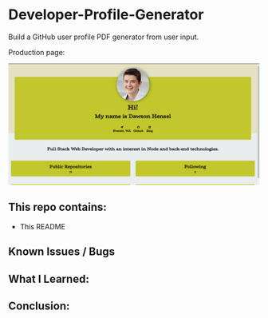 # Developer-Profile-Generator

Build a GitHub user profile PDF generator from user input.

Production page: 

![weatherPage](https://raw.githubusercontent.com/dhens/Developer-Profile-Generator/master/pic/productionPage.PNG)

## This repo contains:
* This README

## Known Issues / Bugs

## What I Learned:

## Conclusion:
